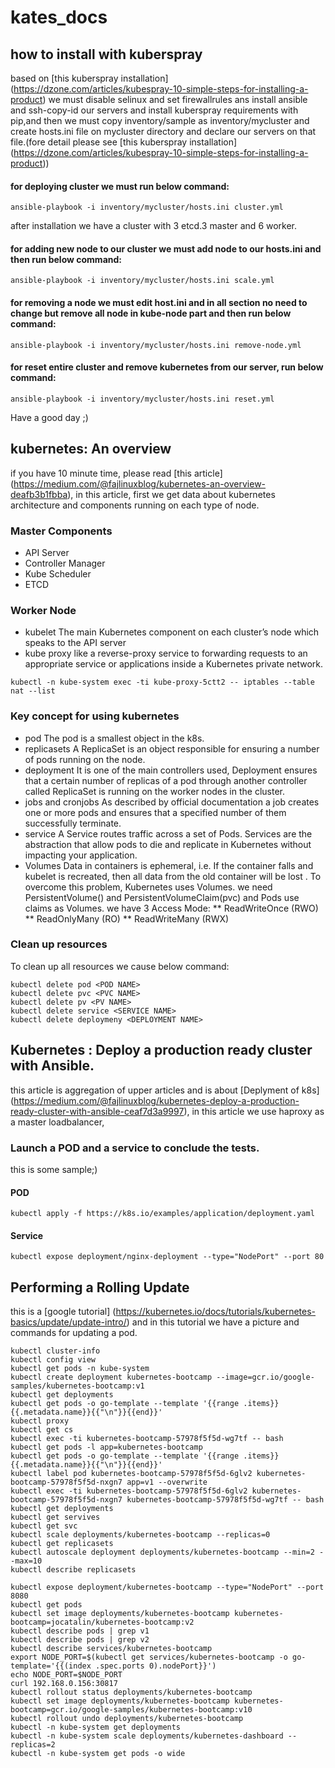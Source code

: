 # kates_docs
## how to install with kuberspray
based on [this kuberspray installation] (https://dzone.com/articles/kubespray-10-simple-steps-for-installing-a-product) we must disable selinux and set firewallrules ans install ansible and ssh-copy-id our servers and install kuberspray requirements with pip,and then we must copy inventory/sample as inventory/mycluster and create hosts.ini file on mycluster directory and declare our servers on that file.(fore detail please see [this kuberspray installation] (https://dzone.com/articles/kubespray-10-simple-steps-for-installing-a-product))
#### for deploying cluster we must run below command:
```
ansible-playbook -i inventory/mycluster/hosts.ini cluster.yml
```
after installation we have a cluster with 3 etcd.3 master and 6 worker.

#### for adding new node to our cluster we must add node to our hosts.ini and then run below command:
```
ansible-playbook -i inventory/mycluster/hosts.ini scale.yml
```
#### for removing a node we must edit host.ini and in all section no need to change but remove all node in kube-node part and then run below command:
```
ansible-playbook -i inventory/mycluster/hosts.ini remove-node.yml
```
#### for reset entire cluster and remove kubernetes from our server, run below command:
```
ansible-playbook -i inventory/mycluster/hosts.ini reset.yml
```
Have a good day ;)

## kubernetes: An overview
if you have 10 minute time, please read [this article] (https://medium.com/@fajlinuxblog/kubernetes-an-overview-deafb3b1fbba), in this article, first we get data about kubernetes architecture and components running on each type of node.
### Master Components
* API Server
* Controller Manager
* Kube Scheduler
* ETCD
### Worker Node
* kubelet
The main Kubernetes component on each cluster’s node which speaks to the API server
* kube proxy
like a reverse-proxy service to forwarding requests to an appropriate service or applications inside a Kubernetes private network.
```
kubectl -n kube-system exec -ti kube-proxy-5ctt2 -- iptables --table nat --list
```
### Key concept for using kubernetes
* pod
The pod is a smallest object in the k8s.
* replicasets
A ReplicaSet is an object responsible for ensuring a number of pods running on the node.
* deployment
It is one of the main controllers used, Deployment ensures that a certain number of replicas of a pod through another controller called ReplicaSet is running on the worker nodes in the cluster.
* jobs and cronjobs
As described by official documentation a job creates one or more
pods and ensures that a specified number of them successfully terminate.
* service
A Service routes traffic across a set of Pods. Services are the abstraction that allow pods to die and replicate in Kubernetes without impacting your application.
* Volumes 
Data in containers is ephemeral, i.e. If the container falls and kubelet is recreated, then all data from the old container will be lost . To overcome this problem, Kubernetes uses Volumes.
we need PersistentVolume() and PersistentVolumeClaim(pvc) and Pods use claims as Volumes. we have 3 Access Mode:
** ReadWriteOnce (RWO)
** ReadOnlyMany (RO)
** ReadWriteMany (RWX)
### Clean up resources
To clean up all resources we cause below command:
```
kubectl delete pod <POD NAME>
kubectl delete pvc <PVC NAME>
kubectl delete pv <PV NAME>
kubectl delete service <SERVICE NAME>
kubectl delete deploymeny <DEPLOYMENT NAME>
```
## Kubernetes : Deploy a production ready cluster with Ansible.
this article is aggregation of upper articles and is about [Deplyment of k8s] (https://medium.com/@fajlinuxblog/kubernetes-deploy-a-production-ready-cluster-with-ansible-ceaf7d3a9997), in this article we use haproxy as a master loadbalancer, 
### Launch a POD and a service to conclude the tests.
this is some sample;)
#### POD
```
kubectl apply -f https://k8s.io/examples/application/deployment.yaml
```
#### Service
```
kubectl expose deployment/nginx-deployment --type="NodePort" --port 80
```
## Performing a Rolling Update
this is a [google tutorial] (https://kubernetes.io/docs/tutorials/kubernetes-basics/update/update-intro/) and in this tutorial we have a picture and commands for updating a pod.




```
kubectl cluster-info
kubectl config view
kubectl get pods -n kube-system
kubectl create deployment kubernetes-bootcamp --image=gcr.io/google-samples/kubernetes-bootcamp:v1
kubectl get deployments
kubectl get pods -o go-template --template '{{range .items}}{{.metadata.name}}{{"\n"}}{{end}}'
kubectl proxy
kubectl get cs
kubectl exec -ti kubernetes-bootcamp-57978f5f5d-wg7tf -- bash
kubectl get pods -l app=kubernetes-bootcamp
kubectl get pods -o go-template --template '{{range .items}}{{.metadata.name}}{{"\n"}}{{end}}'
kubectl label pod kubernetes-bootcamp-57978f5f5d-6glv2 kubernetes-bootcamp-57978f5f5d-nxgn7 app=v1 --overwrite
kubectl exec -ti kubernetes-bootcamp-57978f5f5d-6glv2 kubernetes-bootcamp-57978f5f5d-nxgn7 kubernetes-bootcamp-57978f5f5d-wg7tf -- bash
kubectl get deployments
kubectl get servives
kubectl get svc
kubectl scale deployments/kubernetes-bootcamp --replicas=0
kubectl get replicasets
kubectl autoscale deployment deployments/kubernetes-bootcamp --min=2 --max=10
kubectl describe replicasets

kubectl expose deployment/kubernetes-bootcamp --type="NodePort" --port 8080
kubectl get pods
kubectl set image deployments/kubernetes-bootcamp kubernetes-bootcamp=jocatalin/kubernetes-bootcamp:v2
kubectl describe pods | grep v1
kubectl describe pods | grep v2
kubectl describe services/kubernetes-bootcamp
export NODE_PORT=$(kubectl get services/kubernetes-bootcamp -o go-template='{{(index .spec.ports 0).nodePort}}')
echo NODE_PORT=$NODE_PORT
curl 192.168.0.156:30817
kubectl rollout status deployments/kubernetes-bootcamp
kubectl set image deployments/kubernetes-bootcamp kubernetes-bootcamp=gcr.io/google-samples/kubernetes-bootcamp:v10
kubectl rollout undo deployments/kubernetes-bootcamp
kubectl -n kube-system get deployments
kubectl -n kube-system scale deployments/kubernetes-dashboard --replicas=2
kubectl -n kube-system get pods -o wide

```
